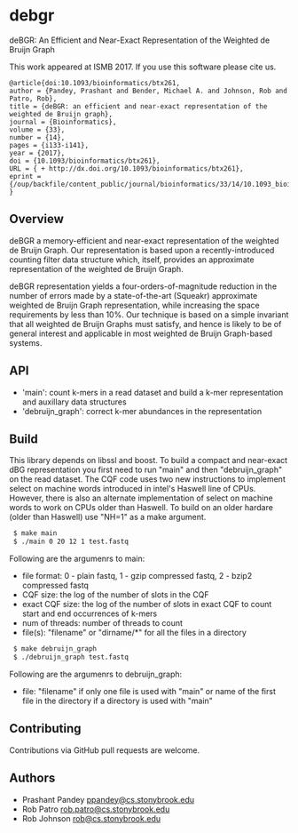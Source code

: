 # debgr
deBGR: An Efficient and Near-Exact Representation of the Weighted de Bruijn Graph

This work appeared at ISMB 2017. If you use this software please cite us.
```
@article{doi:10.1093/bioinformatics/btx261,
author = {Pandey, Prashant and Bender, Michael A. and Johnson, Rob and Patro, Rob},
title = {deBGR: an efficient and near-exact representation of the weighted de Bruijn graph},
journal = {Bioinformatics},
volume = {33},
number = {14},
pages = {i133-i141},
year = {2017},
doi = {10.1093/bioinformatics/btx261},
URL = { + http://dx.doi.org/10.1093/bioinformatics/btx261},
eprint = {/oup/backfile/content_public/journal/bioinformatics/33/14/10.1093_bioinformatics_btx261/2/btx261.pdf}
}
```
Overview
--------

deBGR a memory-efficient and near-exact representation of the weighted de
Bruijn Graph. Our representation is based upon a recently-introduced counting
filter data structure which, itself, provides an approximate representation of
the weighted de Bruijn Graph.

deBGR representation yields a four-orders-of-magnitude reduction in the number
of errors made by a state-of-the-art (Squeakr) approximate weighted de Bruijn
Graph representation, while increasing the space requirements by less than
10%. Our technique is based on a simple invariant that all weighted de Bruijn
Graphs must satisfy, and hence is likely to be of general interest and
applicable in most weighted de Bruijn Graph-based systems.

API
--------
* 'main': count k-mers in a read dataset and build a k-mer representation and auxillary data structures
* 'debruijn_graph': correct k-mer abundances in the representation

Build
-------
This library depends on libssl and boost. To build a compact and near-exact dBG representation you first need to run "main" and then "debruijn_graph" on the read dataset. The CQF code uses two new instructions to implement select on machine words introduced in intel's Haswell line of CPUs. However, there is also an alternate implementation of select on machine words to work on CPUs older than Haswell. To build on an older hardare (older than Haswell) use "NH=1" as a make argument.

```bash
 $ make main
 $ ./main 0 20 12 1 test.fastq
```

 Following are the argumenrs to main:
 - file format: 0 - plain fastq, 1 - gzip compressed fastq, 2 - bzip2 compressed fastq
 - CQF size: the log of the number of slots in the CQF
 - exact CQF size: the log of the number of slots in exact CQF to count start and end occurrences of k-mers
 - num of threads: number of threads to count
 - file(s): "filename" or "dirname/*" for all the files in a directory

```bash
 $ make debruijn_graph
 $ ./debruijn_graph test.fastq
```

 Following are the argumenrs to debruijn_graph:
 - file: "filename" if only one file is used with "main" or name of the first file in the directory if a directory is used with "main"

Contributing
------------
Contributions via GitHub pull requests are welcome.


Authors
-------
- Prashant Pandey <ppandey@cs.stonybrook.edu>
- Rob Patro <rob.patro@cs.stonybrook.edu>
- Rob Johnson <rob@cs.stonybrook.edu>
